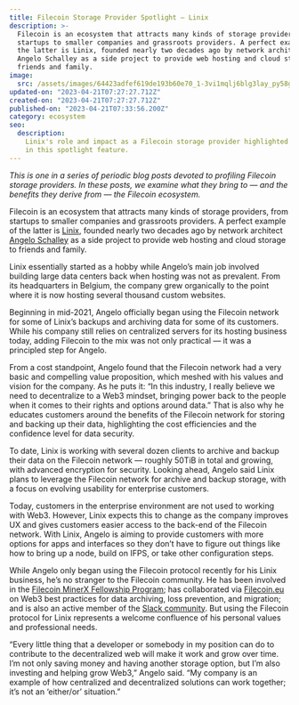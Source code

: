 ```yaml
---
title: Filecoin Storage Provider Spotlight — Linix
description: >-
  Filecoin is an ecosystem that attracts many kinds of storage providers, from
  startups to smaller companies and grassroots providers. A perfect example of
  the latter is Linix, founded nearly two decades ago by network architect
  Angelo Schalley as a side project to provide web hosting and cloud storage to
  friends and family.
image:
  src: /assets/images/64423adfef619de193b60e70_1-3vi1mqlj6blg3lay_py58g.png
updated-on: "2023-04-21T07:27:27.712Z"
created-on: "2023-04-21T07:27:27.712Z"
published-on: "2023-04-21T07:33:56.200Z"
category: ecosystem
seo:
  description:
    Linix's role and impact as a Filecoin storage provider highlighted
    in this spotlight feature.
---
```


_This is one in a series of periodic blog posts devoted to profiling Filecoin storage providers. In these posts, we examine what they bring to — and the benefits they derive from — the Filecoin ecosystem._

Filecoin is an ecosystem that attracts many kinds of storage providers, from startups to smaller companies and grassroots providers. A perfect example of the latter is [Linix](https://www.linix.eu/), founded nearly two decades ago by network architect [Angelo Schalley](https://www.schalley.eu/) as a side project to provide web hosting and cloud storage to friends and family.

Linix essentially started as a hobby while Angelo’s main job involved building large data centers back when hosting was not as prevalent. From its headquarters in Belgium, the company grew organically to the point where it is now hosting several thousand custom websites.

Beginning in mid-2021, Angelo officially began using the Filecoin network for some of Linix’s backups and archiving data for some of its customers. While his company still relies on centralized servers for its hosting business today, adding Filecoin to the mix was not only practical — it was a principled step for Angelo.

From a cost standpoint, Angelo found that the Filecoin network had a very basic and compelling value proposition, which meshed with his values and vision for the company. As he puts it: “In this industry, I really believe we need to decentralize to a Web3 mindset, bringing power back to the people when it comes to their rights and options around data.” That is also why he educates customers around the benefits of the Filecoin network for storing and backing up their data, highlighting the cost efficiencies and the confidence level for data security.

To date, Linix is working with several dozen clients to archive and backup their data on the Filecoin network — roughly 50TiB in total and growing, with advanced encryption for security. Looking ahead, Angelo said Linix plans to leverage the Filecoin network for archive and backup storage, with a focus on evolving usability for enterprise customers.

Today, customers in the enterprise environment are not used to working with Web3. However, Linix expects this to change as the company improves UX and gives customers easier access to the back-end of the Filecoin network. With Linix, Angelo is aiming to provide customers with more options for apps and interfaces so they don’t have to figure out things like how to bring up a node, build on IFPS, or take other configuration steps.

While Angelo only began using the Filecoin protocol recently for his Linix business, he’s no stranger to the Filecoin community. He has been involved in the [Filecoin MinerX Fellowship Program](https://filecoin.io/blog/posts/filecoin-minerx-fellowship-program/#:~:text=The%20MinerX%20Fellowship%20engages%20small,early%20stages%20of%20the%20network); has collaborated via [Filecoin.eu](https://www.filecoin.eu/) on Web3 best practices for data archiving, loss prevention, and migration; and is also an active member of the [Slack community](https://filecoinproject.slack.com/join/shared_invite/zt-11zsopvhy-rdOhio_EPdrY6FzmkHKzpg#/shared-invite/email). But using the Filecoin protocol for Linix represents a welcome confluence of his personal values and professional needs.

“Every little thing that a developer or somebody in my position can do to contribute to the decentralized web will make it work and grow over time. I’m not only saving money and having another storage option, but I’m also investing and helping grow Web3,” Angelo said. “My company is an example of how centralized and decentralized solutions can work together; it’s not an ‘either/or’ situation.”
